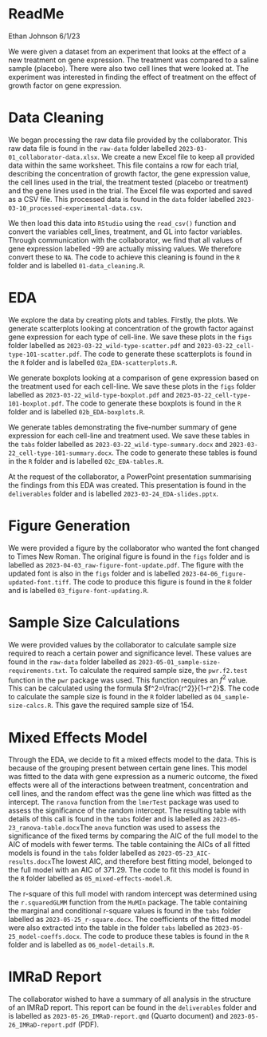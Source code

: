 ReadMe
================
Ethan Johnson
6/1/23

We were given a dataset from an experiment that looks at the effect of a
new treatment on gene expression. The treatment was compared to a saline
sample (placebo). There were also two cell lines that were looked at.
The experiment was interested in finding the effect of treatment on the
effect of growth factor on gene expression.

# Data Cleaning

We began processing the raw data file provided by the collaborator. This
raw data file is found in the `raw-data` folder labelled
`2023-03-01_collaborator-data.xlsx`. We create a new Excel file to keep
all provided data within the same worksheet. This file contains a row
for each trial, describing the concentration of growth factor, the gene
expression value, the cell lines used in the trial, the treatment tested
(placebo or treatment) and the gene lines used in the trial. The Excel
file was exported and saved as a CSV file. This processed data is found
in the `data` folder labelled
`2023-03-10_processed-experimental-data.csv`.

We then load this data into `RStudio` using the `read_csv()` function
and convert the variables cell_lines, treatment, and GL into factor
variables. Through communication with the collaborator, we find that all
values of gene expression labelled -99 are actually missing values. We
therefore convert these to `NA`. The code to achieve this cleaning is
found in the `R` folder and is labelled `01-data_cleaning.R`.

# EDA

We explore the data by creating plots and tables. Firstly, the plots. We
generate scatterplots looking at concentration of the growth factor
against gene expression for each type of cell-line. We save these plots
in the `figs` folder labelled as `2023-03-22_wild-type-scatter.pdf` and
`2023-03-22_cell-type-101-scatter.pdf`. The code to generate these
scatterplots is found in the `R` folder and is labelled
`02a_EDA-scatterplots.R`.

We generate boxplots looking at a comparison of gene expression based on
the treatment used for each cell-line. We save these plots in the `figs`
folder labelled as `2023-03-22_wild-type-boxplot.pdf` and
`2023-03-22_cell-type-101-boxplot.pdf`. The code to generate these
boxplots is found in the `R` folder and is labelled
`02b_EDA-boxplots.R`.

We generate tables demonstrating the five-number summary of gene
expression for each cell-line and treatment used. We save these tables
in the `tabs` folder labelled as `2023-03-22_wild-type-summary.docx` and
`2023-03-22_cell-type-101-summary.docx`. The code to generate these
tables is found in the `R` folder and is labelled `02c_EDA-tables.R`.

At the request of the collaborator, a PowerPoint presentation
summarising the findings from this EDA was created. This presentation is
found in the `deliverables` folder and is labelled
`2023-03-24_EDA-slides.pptx`.

# Figure Generation

We were provided a figure by the collaborator who wanted the font
changed to Times New Roman. The original figure is found in the `figs`
folder and is labelled as `2023-04-03_raw-figure-font-update.pdf`. The
figure with the updated font is also in the `figs` folder and is
labelled `2023-04-06_figure-updated-font.tiff`. The code to produce this
figure is found in the `R` folder and is labelled
`03_figure-font-updating.R`.

# Sample Size Calculations

We were provided values by the collaborator to calculate sample size
required to reach a certain power and significance level. These values
are found in the `raw-data` folder labelled as
`2023-05-01_sample-size-requirements.txt`. To calculate the required
sample size, the `pwr.f2.test` function in the `pwr` package was used.
This function requires an $f^2$ value. This can be calculated using the
formula $f^2=\frac{r^2}}{1-r^2}$. The code to calculate the sample size
is found in the `R` folder labelled as `04_sample-size-calcs.R`. This
gave the required sample size of 154.

# Mixed Effects Model

Through the EDA, we decide to fit a mixed effects model to the data.
This is because of the grouping present between certain gene lines. This
model was fitted to the data with gene expression as a numeric outcome,
the fixed effects were all of the interactions between treatment,
concentration and cell lines, and the random effect was the gene line
which was fitted as the intercept. The `ranova` function from the
`lmerTest` package was used to assess the significance of the random
intercept. The resulting table with details of this call is found in the
`tabs` folder and is labelled as `2023-05-23_ranova-table.docx`The
`anova` function was used to assess the significance of the fixed terms
by comparing the AIC of the full model to the AIC of models with fewer
terms. The table containing the AICs of all fitted models is found in
the `tabs` folder labelled as `2023-05-23_AIC-results.docx`The lowest
AIC, and therefore best fitting model, belonged to the full model with
an AIC of 371.29. The code to fit this model is found in the `R` folder
labelled as `05_mixed-effects-model.R`.

The r-square of this full model with random intercept was determined
using the `r.squaredGLMM` function from the `MuMIn` package. The table
containing the marginal and conditional r-square values is found in the
`tabs` folder labelled as `2023-05-25_r-square.docx`. The coefficients
of the fitted model were also extracted into the table in the folder
`tabs` labelled as `2023-05-25_model-coeffs.docx`. The code to produce
these tables is found in the `R` folder and is labelled as
`06_model-details.R`.

# IMRaD Report

The collaborator wished to have a summary of all analysis in the
structure of an IMRaD report. This report can be found in the
`deliverables` folder and is labelled as `2023-05-26_IMRaD-report.qmd`
(Quarto document) and `2023-05-26_IMRaD-report.pdf` (PDF).
